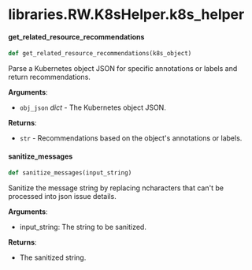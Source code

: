 <a id="libraries.RW.K8sHelper.k8s_helper"></a>

# libraries.RW.K8sHelper.k8s\_helper

<a id="libraries.RW.K8sHelper.k8s_helper.get_related_resource_recommendations"></a>

#### get\_related\_resource\_recommendations

```python
def get_related_resource_recommendations(k8s_object)
```

Parse a Kubernetes object JSON for specific annotations or labels and return recommendations.

**Arguments**:

- `obj_json` _dict_ - The Kubernetes object JSON.
  

**Returns**:

- `str` - Recommendations based on the object's annotations or labels.

<a id="libraries.RW.K8sHelper.k8s_helper.sanitize_messages"></a>

#### sanitize\_messages

```python
def sanitize_messages(input_string)
```

Sanitize the message string by replacing ncharacters that can't be processed into json issue details.

**Arguments**:

  - input_string: The string to be sanitized.
  

**Returns**:

  - The sanitized string.

